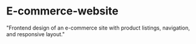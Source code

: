 # E-commerce-website
"Frontend design of an e-commerce site with product listings, navigation, and responsive layout."

